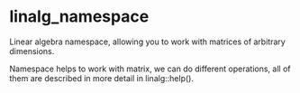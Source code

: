 # linalg_namespace
Linear algebra namespace, allowing you to work with matrices of arbitrary dimensions.

Namespace helps to work with matrix, we can do different operations, all of them are described in more detail in linalg::help().
